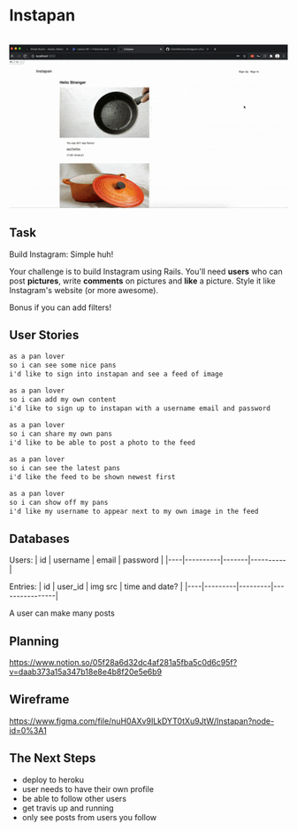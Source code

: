 # Instapan
<br />
<img src="https://github.com/charliefischer/instagram-challenge/blob/master/docs/instapan.gif" width='600px' />

## Task

Build Instagram: Simple huh!

Your challenge is to build Instagram using Rails. You'll need **users** who can post **pictures**, write **comments** on pictures and **like** a picture. Style it like Instagram's website (or more awesome).

Bonus if you can add filters!

## User Stories

```
as a pan lover
so i can see some nice pans
i'd like to sign into instapan and see a feed of image
```

```
as a pan lover
so i can add my own content
i'd like to sign up to instapan with a username email and password
```

```
as a pan lover
so i can share my own pans
i'd like to be able to post a photo to the feed
```

```
as a pan lover
so i can see the latest pans
i'd like the feed to be shown newest first
```

```
as a pan lover
so i can show off my pans
i'd like my username to appear next to my own image in the feed
```

## Databases

Users:
| id | username | email | password | 
|----|----------|-------|----------|

Entries:
| id | user_id | img src | time and date? |
|----|---------|---------|----------------|

A user can make many posts

## Planning

https://www.notion.so/05f28a6d32dc4af281a5fba5c0d6c95f?v=daab373a15a347b18e8e4b8f20e5e6b9

## Wireframe 

https://www.figma.com/file/nuH0AXv9ILkDYT0tXu9JtW/Instapan?node-id=0%3A1

## The Next Steps
- deploy to heroku
- user needs to have their own profile
- be able to follow other users
- get travis up and running
- only see posts from users you follow





